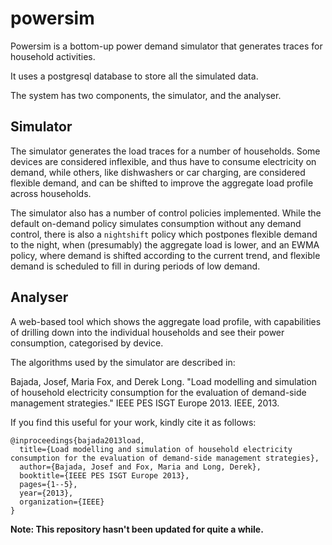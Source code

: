 # powersim
Powersim is a bottom-up power demand simulator that generates traces for household activities.

It uses a postgresql database to store all the simulated data. 

The system has two components, the simulator, and the analyser.

## Simulator

The simulator generates the load traces for a number of households. 
Some devices are considered inflexible, and thus have to consume electricity on demand, while others, like dishwashers or car charging, are considered flexible demand, and can be shifted to improve the aggregate load profile across households.

The simulator also has a number of control policies implemented. While the default on-demand policy simulates consumption without any demand control, there is also a `nightshift` policy which postpones 
flexible demand to the night, when (presumably) the aggregate load is lower, and an EWMA policy, where demand is shifted according to the current trend, and flexible demand is scheduled to fill in during periods of 
low demand.

## Analyser 

A web-based tool which shows the aggregate load profile, with capabilities of drilling down into the individual households and see their power consumption, categorised by device.

The algorithms used by the simulator are described in:

Bajada, Josef, Maria Fox, and Derek Long. "Load modelling and simulation of household electricity consumption for the evaluation of demand-side management strategies." IEEE PES ISGT Europe 2013. IEEE, 2013.

If you find this useful for your work, kindly cite it as follows:

```
@inproceedings{bajada2013load,
  title={Load modelling and simulation of household electricity consumption for the evaluation of demand-side management strategies},
  author={Bajada, Josef and Fox, Maria and Long, Derek},
  booktitle={IEEE PES ISGT Europe 2013},
  pages={1--5},
  year={2013},
  organization={IEEE}
}
```

**Note: This repository hasn't been updated for quite a while.** 
